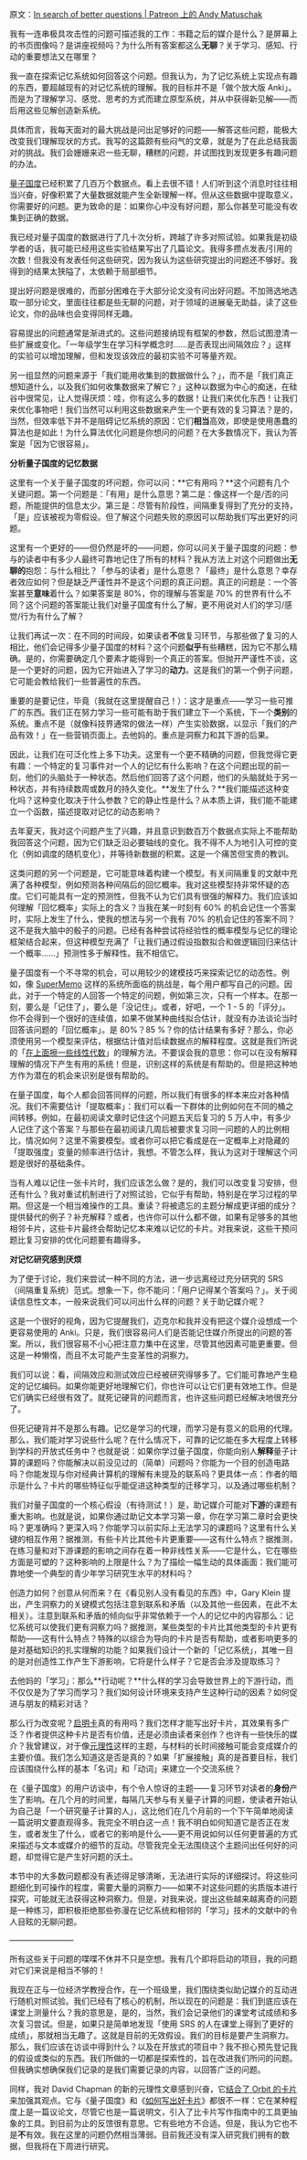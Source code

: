 原文：[In search of better questions | Patreon 上的 Andy Matuschak](https://www.patreon.com/posts/in-search-of-47047644)

我有一连串极具攻击性的问题可描述我的工作：书籍之后的媒介是什么？是屏幕上的书页图像吗？是讲座视频吗？为什么所有答案都这么**无聊**？关于学习、感知、行动的重要想法又在哪里？

我一直在探索记忆系统如何回答这个问题。但我认为，为了记忆系统上实现点有趣的东西，要超越现有的对记忆系统的理解。我的目标并不是「做个放大版 Anki」。而是为了理解学习、感觉、思考的方式而建立原型系统，并从中获得新见解——而后用这些见解创造新系统。

具体而言，我每天面对的最大挑战是问出足够好的问题——解答这些问题，能极大改变我们理解现状的方式。我写的这篇颇有些闷气的文章，就是为了在此总结我面对的挑战。我们会姗姗来迟一些无聊，糟糕的问题，并试图找到发现更多有趣问题的办法。

[量子国度](https://quantum.country/)已经积累了几百万个数据点。看上去很不错！人们听到这个消息时往往相当兴奋，好像积累了大量数据就能产生全新理解一样。但从这些数据中提取意义，你需要好的问题。更为致命的是：如果你心中没有好问题，那么你甚至可能没有收集到正确的数据。

我已经对量子国度的数据进行了几十次分析，跨越了许多对照试验。如果我是初级学者的话，我可能已经用这些实验结果写出了几篇论文。我得多攒点发表/引用的次数！但我没有发表任何这些研究，因为我认为这些研究提出的问题还不够好。我得到的结果太狭隘了，太依赖于局部细节。

提出好问题是很难的，而部分困难在于大部分论文没有问出好问题。不加筛选地选取一部分论文，里面往往都是些无聊的问题，对于领域的进展毫无助益，读了这些论文，你的品味也会变得同样无趣。

容易提出的问题通常是渐进式的。这些问题接纳现有框架的参数，然后试图澄清一些扩展或变化。「一年级学生在学习科学概念时......是否表现出间隔效应？」这样的实验可以增加理解，但和发现该效应的最初实验不可等量齐观。

另一组显然的问题来源于「我们能用收集到的数据做什么？」，而不是「我们真正想知道什么，以及我们如何收集数据来了解它？」这种以数据为中心的痴迷，在硅谷中很常见，让人觉得厌烦：哇，你有这么多的数据！让我们来优化东西！让我们来优化事物吧！我们当然可以利用这些数据来产生一个更有效的复习算法？是的，当然，但效率低下并不是阻碍记忆系统的原因：它们**相当**高效，即使是使用愚蠢的算法也是如此！为什么算法优化问题是你想问的问题？在大多数情况下，我认为答案是「因为它很容易」。

**分析量子国度的记忆数据**

这里有一个关于量子国度的坏问题，你可以问：**它有用吗？**这个问题有几个关键问题。第一个问题是：「有用」是什么意思？第二是：像这样一个是/否的问题，所能提供的信息太少。第三是：尽管有阶段性，间隔重复得到了充分的支持，「是」应该被视为零假设。但了解这个问题失败的原因可以帮助我们写出更好的问题。

这里有一个更好的——但仍然是坏的——问题，你可以问关于量子国度的问题：参与的读者中有多少人最终可靠地记住了所有的材料？我从方法上对这个问题做出**无聊的**抱怨：与什么相比？「参与的读者」是什么意思？「最终」是什么意思？幸存者效应如何？但是缺乏严谨性并不是这个问题的真正问题。真正的问题是：一个答案甚至**意味**着什么？如果答案是 80%，你的理解与答案是 70% 的世界有什么不同？这个问题的答案能让我们对量子国度有什么了解，更不用说对人们的学习/感觉/行为有什么了解？

让我们再试一次：在不同的时间段，如果读者**不**做复习环节，与那些做了复习的人相比，他们会记得多少量子国度的材料？这个问题**似乎**有些糟糕，因为它不那么精确。是的，你需要确定几个要素才能得到一个真正的答案。但抛开严谨性不谈，这是一个更好的问题，因为它开始进入了学习的**动力**。这是我们的第一个例子问题，它可能会教给我们一些普遍性的东西。

重要的是要记住，毕竟（我就在这里提醒自己！）：这才是重点——学习一些可推广的东西。我们正在努力学习一些可能有助于我们建立下一个系统，下一个**类别**的系统。重点不是（就像科技界通常的做法一样）产生实验数据，以显示「我们的产品有效！」在一些营销页面上。去他妈的。重点是洞察力和其下游的后果。

因此，让我们在可泛化性上多下功夫。这里有一个更不精确的问题，但我觉得它更有趣：一个特定的复习事件对一个人的记忆有什么影响？在这个问题出现的前一刻，他们的头脑处于一种状态。然后他们回答了这个问题，他们的头脑就处于另一种状态，并有持续数周或数月的持久变化。**发生了什么？**我们能描述这种变化吗？这种变化取决于什么参数？它的静止性是什么？从本质上讲，我们能不能建立一个函数，描述提取对记忆的动态影响？

去年夏天，我对这个问题产生了兴趣，并且意识到数百万个数据点实际上不能帮助我回答这个问题，因为它们缺乏沿必要轴线的变化。我不得不人为地引入可控的变化（例如调度的随机变化），并等待新数据的积累。这是一个痛苦但宝贵的教训。

这类问题的另一个问题是，它可能意味着构建一个模型。有关间隔重复的文献中充满了各种模型，例如预测各种间隔后的回忆概率。我对这些模型持非常怀疑的态度。它们可能具有一定的预测性，但我不认为它们具有很强的解释力。我们应该如何理解「回忆概率」实际上的含义？当我在某一时刻有 60% 的机会记住一个答案时，实际上发生了什么，使我的想法与另一个我有 70% 的机会记住的答案不同？这不是我大脑中的骰子的问题。已经有各种尝试将经验性的概率模型与记忆的理论框架结合起来，但这种模型充满了「让我们通过假设指数拟合和做逻辑回归来估计一个概率......」预测性多于解释性。我不相信它。

量子国度有一个不寻常的机会，可以用较少的建模技巧来探索记忆的动态性。例如，像 [SuperMemo](https://en.wikipedia.org/wiki/SuperMemo) 这样的系统所面临的挑战是，每个用户都写自己的问题。因此，对于一个特定的人回答一个特定的问题，例如第三次，只有一个样本。在那一刻，要么是「记住了」，要么是「没记住」。或者，好吧，一个 1 - 5 的「评分」。你不会得到一个很好的连续值，如果不做某种曲线拟合估计，就没有办法谈论当时回答该问题的「回忆概率」。是 80%？85 %？你的估计结果有多好？那么，你必须使用另一个模型来评估，根据估计值对后续数据点的解释程度。这就是我们所说的「[在上面擦一些线性代数](https://xkcd.com/1838/)」的理解方法。不要误会我的意思：你可以在没有解释理解的情况下产生有用的系统！但是，识别这样的系统是有帮助的。但是把这种地方作为潜在的机会来识别是很有帮助的。

在量子国度，每个人都会回答同样的问题，所以我们有很多的样本来应对各种情况。我们不需要估计「提取概率」：我们可以看一下群体的比例如何在不同的桶之间转移。例如，在最初阅读文章时记住这个问题五天后复习的 5 万人中，有多少人记住了这个答案？与那些在最初阅读几周后被要求复习同一问题的人的比例相比，情况如何？这里不需要模型。或者你可以把它看成是在一定概率上对隐藏的「提取强度」变量的频率进行估计，我想。不管怎么样，我认为这对于理解这个问题是很好的基础条件。

当有人难以记住一张卡片时，我们应该怎么做？是的，我们可以改变复习安排，但还有什么？我对重试机制进行了对照试验，它似乎有帮助，特别是在学习过程的早期。但这是一个相当难操作的工具。重读？将被遗忘的主题分解成更详细的成分？提供替代的例子？补充解释？或者，也许你可以什么都不做，如果有足够多的其他相邻卡片，这些卡片最终会帮助记忆本来难以记忆的卡片。对我来说，这些干预问题比复习安排的优化问题要有趣得多。

**对记忆研究感到厌烦**

为了便于讨论，我们来尝试一种不同的方法，进一步远离经过充分研究的 SRS （间隔重复系统）范式。想象一下，你不能问：「用户记得某个答案吗？」。关于阅读信息性文本，一般来说我们可以问出什么样的问题？关于助记媒介呢？

这是一个很好的视角，因为它提醒我们，迈克尔和我并没有把这个媒介设想成一个更容易使用的 Anki。只是，我们很容易问人们是否能记住媒介所提出的问题的答案。所以，我们很容易不小心把注意力集中在这里，尽管其他因素可能更重要。但这是一种懒惰，而且不太可能产生变革性的洞察力。

我们可以说：看，间隔效应和测试效应已经被研究得够多了。它们能可靠地产生稳定的记忆编码。如果你能更好地理解它们，你也许可以让它们更有效地工作。但是它们确实已经很有效了。就死记硬背的问题而言，也许这些问题已经解决地很充分了。

但死记硬背并不是那么有趣。记忆是学习的代理，而学习是有意义的启用的代理。那么，我们能对学习说些什么呢？在什么情况下，可靠的记忆能在多大程度上转移到学科的开放式任务中？也就是说：如果你学过量子国度，你能向别人**解释**量子计算的课题吗？你能解决以前没见过的（简单）问题吗？你能为一个目的创造电路吗？你能发现与你对经典计算机的理解有未提及的联系吗？更具体一点：作者的暗示是什么？卡片的哪些特征似乎能促进这种类型的迁移学习，以及通过哪些机制？

我们对量子国度的一个核心假设（有待测试！）是，助记媒介可能对**下游**的课题有重大影响。也就是说，如果你通过助记文本学习第一章，你在学习第二章时会更快吗？更准确吗？更深入吗？你能学习以前实际上无法学习的课题吗？这里有什么关键的相互作用？据推测，有些卡片比其他卡片更重要——这有什么特点？据推测，在练习量和对下游课题的影响之间存在着一种非线性关系——它是什么，它在哪些方面是可塑的？这种影响的上限是什么？为了描绘一幅生动的具体画面：我们能可靠地使一个典型的青少年学习研究生水平的材料吗？

创造力如何？创意从何而来？在《看见别人没有看见的东西》中，Gary Klein 提出，产生洞察力的关键模式包括注意到联系和矛盾（以及其他一些因素，在此不太相关）。注意到联系和矛盾的倾向似乎非常依赖于一个人的记忆中的内容那么：记忆系统可以使我们更有洞察力吗？据推测，某些类型的卡片比其他类型的卡片更有帮助——这有什么特点？特殊的以综合为导向的卡片是否有帮助，或者影响更多的是对基础知识的扎实理解的功能？如果我们设计一个新的「记忆系统」，其唯一目的是对创造性工作产生下游影响，它将是什么样子？它是否会涉及提取练习？

去他妈的「学习」：那么**行动呢？**什么样的学习会导致世界上的下游行动，而不仅仅是为了学习而学习？我们如何设计环境来支持产生这种行动的因素？如何促进与朋友的精彩对话？

那么行为改变呢？[启明卡](https://andymatuschak.org/prompts/#prompting-salience)真的有用吗？我们怎样才能写出好卡片，其效果有多广泛？作者提供这种卡片是否有价值，还是必须由读者来创作？也许有一些快乐的媒介？我曾建议，对于像[元理性](https://metarationality.com/maps-and-territory)这样的主题，与材料的长时间接触可能会变成媒介的主要价值。我们怎么知道这是否是真的？如果「扩展接触」真的是首要目标，我们应该围绕什么样的基本「名词」和「动词」来建立一个交流系统？

在《量子国度》的用户访谈中，有个令人惊讶的主题——复习环节对读者的**身份**产生了影响。在几个月的时间里，每隔几天参与有关量子计算的问题，使读者开始认为自己是「一个研究量子计算的人」，这比他们在几个月前的一个下午简单地阅读一篇说明文要直观得多。我完全不明白这一点！我不明白如何知道它是否正在发生，或者发生了什么，或者它的影响是什么——更不用说如何以任何更普遍的方式来描述与文本或媒介的细节的互动。尽管我完全无法围绕这个主题问出任何好的问题，却觉得它是产生好问题的沃土。

本节中的大多数问题都没有表述得足够清晰，无法进行实际的详细探讨。将这些问题细化到可操作的程度，需要大量的洞察力——如果不对这些问题的劣质版本进行探究，可能就无法获得这种洞察力。但是，对我来说，提出这些越来越离奇的问题是一种练习，即积极拒绝那些弥漫在记忆系统和相邻的「学习」技术的文献中的令人目眩的无聊问题。

————————

所有这些关于问题的喋喋不休并不只是空想。我有几个即将启动的项目，我的问题对它们来说是相当不够的！

我现在正与一位经济学教授合作，在一个班级里，我们围绕类似助记媒介的互动进行随机对照试验。我们已经有了核心的机制，所以现在的问题是：我们到底应该在课堂上测量什么？我的意思是，是的，当然，我们会记录他们的课堂考试成绩和多次复习尝试。但是，如果只是简单地发现「使用 SRS 的人在课堂上得到了更好的成绩」，那就相当无趣了。这就是目前的无效假设。我们的目标是要产生洞察力。那么，我们应该在访谈中得到什么？以及在开放式的项目中？我不担心预先登记我的假设或类似的东西。我们所做的一切都是探索性的，旨在改进我们所问的问题。但我确实想确保我们记录的是我们需要记录的内容，以回答广泛的问题。

同样，我对 David Chapman 的新的元理性文章感到兴奋，它[结合了 Orbit 的卡片](https://metarationality.com/maps-and-territory)来加强其观点。它与《量子国度》和《[如何写出好卡片](https://andymatuschak.org/prompts)》都很不一样：它在某种程度上是一篇议论文，尽管它也是一篇说明文，引入了比卡片写作指南中的工具更抽象的工具。到目前为止的反馈很有意思。它有些地方不合适。但是，我认为它也不是**不**有效。我在这里的问题仍然相当薄弱。目前我还没有深入研究我们拥有的数据，但我将在下周进行研究。